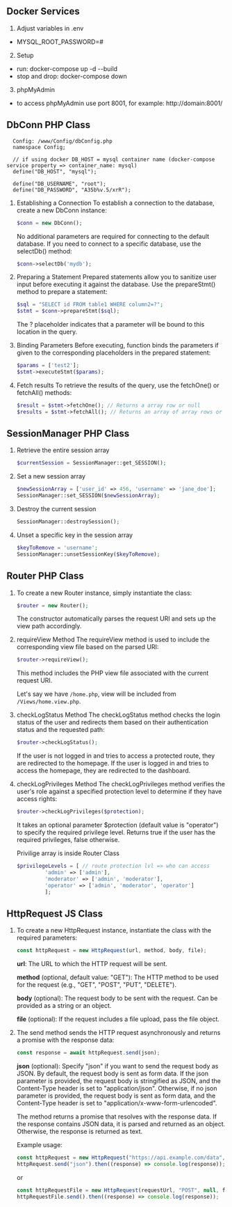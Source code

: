 ## Docker Services

1. Adjust variables in .env

- MYSQL_ROOT_PASSWORD=#

2. Setup

- run: docker-compose up -d --build
- stop and drop: docker-compose down

3. phpMyAdmin

- to access phpMyAdmin use port 8001, for example: http://domain:8001/

## DbConn PHP Class

      Config: /www/Config/dbConfig.php
      namespace Config;

      // if using docker DB_HOST = mysql container name (docker-compose service property => container_name: mysql)
      define("DB_HOST", "mysql");

      define("DB_USERNAME", "root");
      define("DB_PASSWORD", "A35b%v.5/xrR");

1. Establishing a Connection
   To establish a connection to the database, create a new DbConn instance:

   ```php
   $conn = new DbConn();
   ```

   No additional parameters are required for connecting to the default database. If you need to connect to a specific database, use the selectDb() method:

   ```php
   $conn->selectDb('mydb');
   ```

2. Preparing a Statement
   Prepared statements allow you to sanitize user input before executing it against the database. Use the prepareStmt() method to prepare a statement:

   ```php
   $sql = "SELECT id FROM table1 WHERE column2=?";
   $stmt = $conn->prepareStmt($sql);
   ```

   The ? placeholder indicates that a parameter will be bound to this location in the query.

3. Binding Parameters
   Before executing, function binds the parameters if given to the corresponding placeholders in the prepared statement:
   ```php
   $params = ['test2'];
   $stmt->executeStmt($params);
   ```
4. Fetch results
   To retrieve the results of the query, use the fetchOne() or fetchAll() methods:
   ```php
   $result = $stmt->fetchOne(); // Returns a array row or null
   $results = $stmt->fetchAll(); // Returns an array of array rows or null
   ```

## SessionManager PHP Class

1. Retrieve the entire session array
   ```php
   $currentSession = SessionManager::get_SESSION();
   ```
2. Set a new session array

   ```php
   $newSessionArray = ['user_id' => 456, 'username' => 'jane_doe'];
   SessionManager::set_SESSION($newSessionArray);
   ```

3. Destroy the current session

   ```php
   SessionManager::destroySession();
   ```

4. Unset a specific key in the session array
   ```php
   $keyToRemove = 'username';
   SessionManager::unsetSessionKey($keyToRemove);
   ```

## Router PHP Class

1. To create a new Router instance, simply instantiate the class:

   ```php
   $router = new Router();
   ```

   The constructor automatically parses the request URI and sets up the view path accordingly.

2. requireView Method
   The requireView method is used to include the corresponding view file based on the parsed URI:

   ```php
   $router->requireView();
   ```

   This method includes the PHP view file associated with the current request URI.

   Let's say we have `/home.php`, view will be included from `/Views/home.view.php`.

3. checkLogStatus Method
   The checkLogStatus method checks the login status of the user and redirects them based on their authentication status and the requested path:

   ```php
   $router->checkLogStatus();
   ```

   If the user is not logged in and tries to access a protected route, they are redirected to the homepage. If the user is logged in and tries to access the homepage, they are redirected to the dashboard.

4. checkLogPrivileges Method
   The checkLogPrivileges method verifies the user's role against a specified protection level to determine if they have access rights:

   ```php
   $router->checkLogPrivileges($protection);
   ```

   It takes an optional parameter $protection (default value is "operator") to specify the required privilege level. Returns true if the user has the required privileges, false otherwise.

   Privilige array is inside Router Class

   ```php
   $privilegeLevels = [ // route protection lvl => who can access
            'admin' => ['admin'],
            'moderator' => ['admin', 'moderator'],
            'operator' => ['admin', 'moderator', 'operator']
            ];
   ```

## HttpRequest JS Class

1.  To create a new HttpRequest instance, instantiate the class with the required parameters:

    ```javascript
    const httpRequest = new HttpRequest(url, method, body, file);
    ```

    **url**: The URL to which the HTTP request will be sent.

    **method** (optional, default value: "GET"): The HTTP method to be used for the request (e.g., "GET", "POST", "PUT", "DELETE").

    **body** (optional): The request body to be sent with the request. Can be provided as a string or an object.

    **file** (optional): If the request includes a file upload, pass the file object.

2.  The send method sends the HTTP request asynchronously and returns a promise with the response data:

    ```javascript
    const response = await httpRequest.send(json);
    ```

    **json** (optional): Specify "json" if you want to send the request body as JSON. By default, the request body is sent as form data.
    If the json parameter is provided, the request body is stringified as JSON, and the Content-Type header is set to "application/json". Otherwise, if no json parameter is provided, the request body is sent as form data, and the Content-Type header is set to "application/x-www-form-urlencoded".

    The method returns a promise that resolves with the response data. If the response contains JSON data, it is parsed and returned as an object. Otherwise, the response is returned as text.

    Example usage:

    ```javascript
    const httpRequest = new HttpRequest("https://api.example.com/data", "POST", { key: "value" });
    httpRequest.send("json").then((response) => console.log(response));
    ```

    or

    ```javascript
    const httpRequestFile = new HttpRequest(requestUrl, "POST", null, file);
    httpRequestFile.send().then((response) => console.log(response));
    ```

